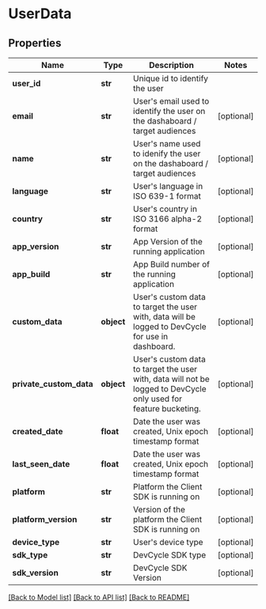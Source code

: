 # UserData

## Properties
Name | Type | Description | Notes
------------ | ------------- | ------------- | -------------
**user_id** | **str** | Unique id to identify the user | 
**email** | **str** | User&#x27;s email used to identify the user on the dashaboard / target audiences | [optional] 
**name** | **str** | User&#x27;s name used to idenify the user on the dashaboard / target audiences | [optional] 
**language** | **str** | User&#x27;s language in ISO 639-1 format | [optional] 
**country** | **str** | User&#x27;s country in ISO 3166 alpha-2 format | [optional] 
**app_version** | **str** | App Version of the running application | [optional] 
**app_build** | **str** | App Build number of the running application | [optional] 
**custom_data** | **object** | User&#x27;s custom data to target the user with, data will be logged to DevCycle for use in dashboard. | [optional] 
**private_custom_data** | **object** | User&#x27;s custom data to target the user with, data will not be logged to DevCycle only used for feature bucketing. | [optional] 
**created_date** | **float** | Date the user was created, Unix epoch timestamp format | [optional] 
**last_seen_date** | **float** | Date the user was created, Unix epoch timestamp format | [optional] 
**platform** | **str** | Platform the Client SDK is running on | [optional] 
**platform_version** | **str** | Version of the platform the Client SDK is running on | [optional] 
**device_type** | **str** | User&#x27;s device type | [optional] 
**sdk_type** | **str** | DevCycle SDK type | [optional] 
**sdk_version** | **str** | DevCycle SDK Version | [optional] 

[[Back to Model list]](../README.md#documentation-for-models) [[Back to API list]](../README.md#documentation-for-api-endpoints) [[Back to README]](../README.md)

